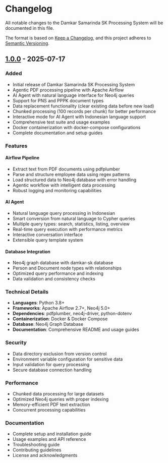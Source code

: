 # Changelog

All notable changes to the Damkar Samarinda SK Processing System will be documented in this file.

The format is based on [Keep a Changelog](https://keepachangelog.com/en/1.0.0/),
and this project adheres to [Semantic Versioning](https://semver.org/spec/v2.0.0.html).

## [1.0.0] - 2025-07-17

### Added
- Initial release of Damkar Samarinda SK Processing System
- Agentic PDF processing pipeline with Apache Airflow
- AI Agent with natural language interface for Neo4j queries
- Support for PNS and PPPK document types
- Data replacement functionality (clear existing data before new load)
- Chunked processing (100 records per chunk) for better performance
- Interactive mode for AI Agent with Indonesian language support
- Comprehensive test suite and usage examples
- Docker containerization with docker-compose configurations
- Complete documentation and setup guides

### Features
#### Airflow Pipeline
- Extract text from PDF documents using pdfplumber
- Parse and structure employee data using regex patterns
- Load structured data to Neo4j database with error handling
- Agentic workflow with intelligent data processing
- Robust logging and monitoring capabilities

#### AI Agent
- Natural language query processing in Indonesian
- Smart conversion from natural language to Cypher queries
- Multiple query types: search, statistics, listing, overview
- Real-time query execution with performance metrics
- Interactive conversation interface
- Extensible query template system

#### Database Integration
- Neo4j graph database with damkar-sk database
- Person and Document node types with relationships
- Optimized query performance and indexing
- Data validation and consistency checks

### Technical Details
- **Languages**: Python 3.8+
- **Frameworks**: Apache Airflow 2.7+, Neo4j 5.0+
- **Dependencies**: pdfplumber, neo4j-driver, python-dotenv
- **Containerization**: Docker & Docker Compose
- **Database**: Neo4j Graph Database
- **Documentation**: Comprehensive README and usage guides

### Security
- Data directory exclusion from version control
- Environment variable configuration for sensitive data
- Input validation for query processing
- Secure database connection handling

### Performance
- Chunked data processing for large datasets
- Optimized Neo4j queries with proper indexing
- Memory-efficient PDF text extraction
- Concurrent processing capabilities

### Documentation
- Complete setup and installation guide
- Usage examples and API reference
- Troubleshooting guide
- Contributing guidelines
- License and acknowledgments

[1.0.0]: https://github.com/amsopian22/pdf-load-to-neo4j/releases/tag/v1.0.0